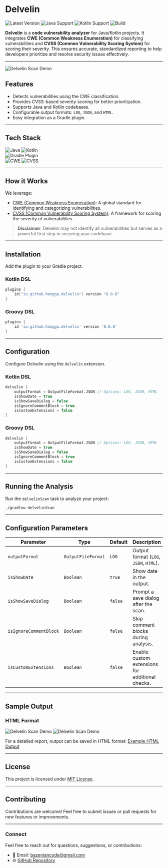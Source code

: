 # Delvelin 
![Latest Version](https://img.shields.io/maven-central/v/io.github.hangga/delvelin?color=brightgreen) ![Java Support](https://img.shields.io/badge/Java-8+-blue) ![Kotlin Support](https://img.shields.io/badge/Kotlin-1.5+-blueviolet) ![Build](https://img.shields.io/github/actions/workflow/status/hangga/delvelin/build.yml)

**Delvelin** is a **code vulnerability analyzer** for Java/Kotlin projects. It integrates **CWE (Common Weakness Enumeration)** for classifying vulnerabilities and **CVSS (Common Vulnerability Scoring System)** for scoring their severity. This ensures accurate, standardized reporting to help developers prioritize and resolve security issues effectively.

---
![Delvelin Scan Demo](https://github.com/hangga/delvelin/blob/main/delvelin-scan.gif?raw=true)

## **Features**
- Detects vulnerabilities using the CWE classification.
- Provides CVSS-based severity scoring for better prioritization.
- Supports Java and Kotlin codebases.
- Configurable output formats: `LOG`, `JSON`, and `HTML`.
- Easy integration as a Gradle plugin.

---

## **Tech Stack**
![Java](https://img.shields.io/badge/Java-8+-blue?logo=java) ![Kotlin](https://img.shields.io/badge/Kotlin-1.5+-blueviolet?logo=kotlin)  
![Gradle Plugin](https://img.shields.io/badge/Gradle-Plugin-brightgreen?logo=gradle)  
![CWE](https://img.shields.io/badge/CWE-Standards-orange) ![CVSS](https://img.shields.io/badge/CVSS-Severity-red)

---

## **How it Works**
We leverage:
- [CWE (Common Weakness Enumeration)](https://cwe.mitre.org/data/slices/699.html): A global standard for identifying and categorizing vulnerabilities.
- [CVSS (Common Vulnerability Scoring System)](https://www.first.org/cvss/calculator/3.0): A framework for scoring the severity of vulnerabilities.

> **Disclaimer**: Delvelin may not identify all vulnerabilities but serves as a powerful first step in securing your codebase.

---

## **Installation**

Add the plugin to your Gradle project.

### **Kotlin DSL**
```kotlin
plugins {
    id("io.github.hangga.delvelin") version "0.0.8"
}
```

### **Groovy DSL**
```groovy
plugins {
    id 'io.github.hangga.delvelin' version '0.0.8'
}
```

---

## **Configuration**

Configure Delvelin using the `delvelin` extension.

### **Kotlin DSL**
```kotlin
delvelin {
    outputFormat = OutputFileFormat.JSON // Options: LOG, JSON, HTML
    isShowDate = true
    isShowSaveDialog = false
    isIgnoreCommentBlock = true
    isCustomExtensions = false
}
```

### **Groovy DSL**
```groovy
delvelin {
    outputFormat = OutputFileFormat.JSON // Options: LOG, JSON, HTML
    isShowDate = true
    isShowSaveDialog = false
    isIgnoreCommentBlock = true
    isCustomExtensions = false
}
```

---

## **Running the Analysis**

Run the `delvelinScan` task to analyze your project:
```bash
./gradlew delvelinScan
```

---

## **Configuration Parameters**

| **Parameter**         | **Type**           | **Default**       | **Description**                                       |
|------------------------|--------------------|-------------------|-------------------------------------------------------|
| `outputFormat`         | `OutputFileFormat` | `LOG`             | Output format (`LOG`, `JSON`, `HTML`).               |
| `isShowDate`           | `Boolean`          | `true`            | Show date in the output.                             |
| `isShowSaveDialog`     | `Boolean`          | `false`           | Prompt a save dialog after the scan.                 |
| `isIgnoreCommentBlock` | `Boolean`          | `false`           | Skip comment blocks during analysis.                 |
| `isCustomExtensions`   | `Boolean`          | `false`           | Enable custom extensions for additional checks.      |

---

## **Sample Output**

### **HTML Format**

![Delvelin Scan Demo](https://github.com/hangga/delvelin/blob/main/output-sample.png?raw=true)
![Delvelin Scan Demo](https://github.com/hangga/delvelin/blob/main/output-sample-summary.png?raw=true)

For a detailed report, output can be saved in HTML format:
[Example HTML Output](https://hangga.github.io/vulnerability-report.html)

---

## **License**
This project is licensed under [MIT License](LICENSE).

---

## **Contributing**
Contributions are welcome! Feel free to submit issues or pull requests for new features or improvements.

---

### **Connect**
Feel free to reach out for questions, suggestions, or contributions:
- 📧 Email: bazeniancode@gmail.com
- 🌐 [GitHub Repository](https://github.com/hangga/delvelin)

